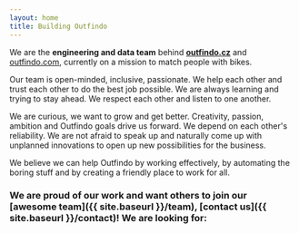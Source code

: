 ```yaml
---
layout: home
title: Building Outfindo
---
```


We are the **engineering and data team** behind **[outfindo.cz](https://outfindo.cz)** and [outfindo.com](https://outfindo.com), currently on a mission to match people with bikes.

Our team is open-minded, inclusive, passionate. We help each other and trust each other to do the best job possible.
We are always learning and trying to stay ahead. We respect each other and listen to one another.

We are curious, we want to grow and get better. Creativity, passion, ambition and Outfindo goals drive us forward. We depend on each other's reliability.
We are not afraid to speak up and naturally come up with unplanned innovations to open up new possibilities for the business.

We believe we can help Outfindo by working effectively, by automating the boring stuff and by creating a friendly place to work for all.

### We are proud of our work and want others to join our [awesome team]({{ site.baseurl }}/team), [contact us]({{ site.baseurl }}/contact)! We are looking for:
